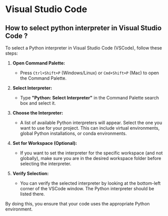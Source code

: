 # Visual Studio Code

## How to select python interpreter in Visual Studio Code ?

To select a Python interpreter in Visual Studio Code (VSCode), follow these steps:

1. **Open Command Palette:**

    - Press `Ctrl+Shift+P` (Windows/Linux) or `Cmd+Shift+P` (Mac) to open the Command Palette.

2. **Select Interpreter:**

    - Type **"Python: Select Interpreter"** in the Command Palette search box and select it.

3. **Choose the Interpreter:**

    - A list of available Python interpreters will appear. Select the one you want to use for your project. This can include virtual environments, global Python installations, or conda environments.

4. **Set for Workspace (Optional):**

    - If you want to set the interpreter for the specific workspace (and not globally), make sure you are in the desired workspace folder before selecting the interpreter.

5. **Verify Selection:**
    - You can verify the selected interpreter by looking at the bottom-left corner of the VSCode window. The Python interpreter should be listed there.

By doing this, you ensure that your code uses the appropriate Python environment.
